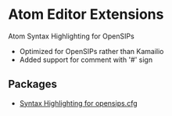 # Atom Editor Extensions

Atom Syntax Highlighting for OpenSIPs

 * Optimized for OpenSIPs rather than Kamailio
 * Added support for comment with '#' sign
 
## Packages

  * [Syntax Highlighting for opensips.cfg](https://github.com/tommybrecher/language-opensips)
